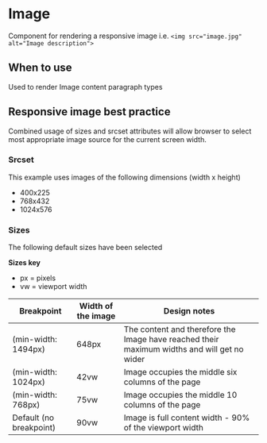 # Image

Component for rendering a responsive image i.e. `<img src="image.jpg" alt="Image description">`

## When to use

Used to render Image content paragraph types

## Responsive image best practice

Combined usage of sizes and srcset attributes will allow browser to select most appropriate image source for the current screen width.

### Srcset

This example uses images of the following dimensions (width x height)

- 400x225
- 768x432
- 1024x576


### Sizes

The following default sizes have been selected

**Sizes key**
- px = pixels
- vw = viewport width

| Breakpoint | Width of the image | Design notes |
| --- | --- | --- |
| (min-width: 1494px) | 648px | The content and therefore the Image have reached their maximum widths and will get no wider |
| (min-width: 1024px) | 42vw | Image occupies the middle six columns of the page |
| (min-width: 768px) | 75vw | Image occupies the middle 10 columns of the page |
| Default (no breakpoint) | 90vw | Image is full content width - 90% of the viewport width |
